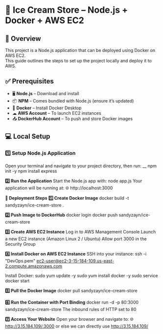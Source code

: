 # 🍦 Ice Cream Store – Node.js + Docker + AWS EC2

## 📜 Overview
This project is a Node.js application that can be deployed using Docker on AWS EC2.  
This guide outlines the steps to set up the project locally and deploy it to AWS.

## ✅ Prerequisites
- 🖥 **Node.js** – Download and install  
- 📦 **NPM** – Comes bundled with Node.js (ensure it’s updated)  
- 🐳 **Docker** – Install Docker Desktop  
- ☁ **AWS Account** – To launch EC2 instances  
- 📤 **DockerHub Account** – To push and store Docker images  


## 💻 Local Setup

### 1️⃣ Setup Node.js Application  
Open your terminal and navigate to your project directory, then run: __
npm init -y
npm install express

**2️⃣ Run the Application**
Start the Node.js app with:
node app.js
Your application will be running at:
🌐 http://localhost:3000

**🚀 Deployment Steps**
**1️⃣ Create Docker Image**
docker build -t sandyzayn/ice-cream-store .

**2️⃣ Push Image to DockerHub**
docker login
docker push sandyzayn/ice-cream-store

**3️⃣ Create AWS EC2 Instance**
Log in to AWS Management Console
Launch a new EC2 instance (Amazon Linux 2 / Ubuntu)
Allow port 3000 in the Security Group

**4️⃣ Install Docker on AWS EC2 Instance**
SSH into your instance:
ssh -i "DevOps.pem" ec2-user@ec2-3-15-184-109.us-east-2.compute.amazonaws.com

Install Docker:
sudo yum update -y
sudo yum install docker -y
sudo service docker start

**5️⃣ Pull the Docker Image**
docker pull sandyzayn/ice-cream-store

**6️⃣ Run the Container with Port Binding**
docker run -d -p 80:3000 sandyzayn/ice-cream-store
The inbound rules of HTTP set to 80 

**7️⃣ Access Your Website**
Open your browser and navigate to:
🌐 http://3.15.184.109/:3000
or else we can directly use http://3.15.184.109/

